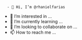      - 👋 Hi, I’m @rhanielfarias
- 👀 I’m interested in ...
- 🌱 I’m currently learning ...
- 💞️ I’m looking to collaborate on ...
- 📫 How to reach me ...

<!---
rhanielfarias/rhanielfarias is a ✨ special ✨ repository because its `README.md` (this file) appears on your GitHub profile.
You can click the Preview link to take a look at your changes.
--->
